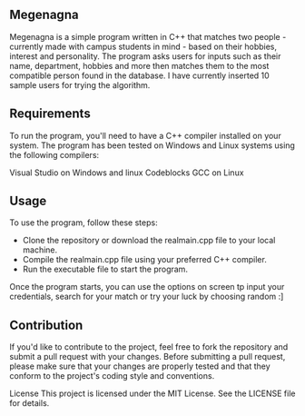 ## Megenagna
Megenagna is a simple program written in C++ that matches two people - currently made with campus students in mind - based on their hobbies, interest and personality.
The program asks users for inputs such as their name, department, hobbies and more then matches them to the most compatible person found in the database. I have currently inserted 10 sample users for trying the algorithm.

## Requirements
To run the program, you'll need to have a C++ compiler installed on your system. The program has been tested on Windows and Linux systems using the following compilers:

Visual Studio on Windows and linux
Codeblocks
GCC on Linux

## Usage
To use the program, follow these steps:

- Clone the repository or download the realmain.cpp file to your local machine.
- Compile the realmain.cpp file using your preferred C++ compiler.
- Run the executable file to start the program.

Once the program starts, you can use the options on screen tp input your credentials, search for your match or try your luck by choosing random :]

## Contribution
If you'd like to contribute to the project, feel free to fork the repository and submit a pull request with your changes. Before submitting a pull request, please make sure that your changes are properly tested and that they conform to the project's coding style and conventions.

License
This project is licensed under the MIT License. See the LICENSE file for details.

